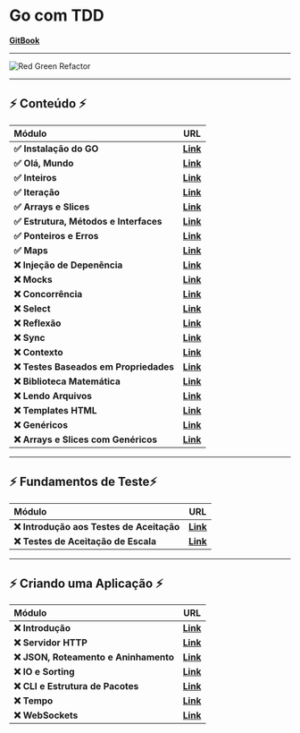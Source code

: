 # Go com TDD

[**GitBook**](https://quii.gitbook.io/learn-go-with-tests)

___

![Red Green Refactor](https://3903010379-files.gitbook.io/~/files/v0/b/gitbook-x-prod.appspot.com/o/spaces%2F-L9Tqx5WSaiE4u24Pk05-2910905616%2Fuploads%2Fgit-blob-cad524fa8cb34476d131615dfd4861f9aa63a7c4%2Fred-green-blue-gophers-smaller.png?alt=media)

___

## ⚡️ Conteúdo ⚡️
|                  Módulo                  |                                                         URL                                                         |
|:-----------------------------------------|---------------------------------------------------------------------------------------------------------------------|
| **✅ Instalação do GO**                 | [**Link**](https://quii.gitbook.io/learn-go-with-tests/go-fundamentals/install-go)                |
| **✅ Olá, Mundo**                       | [**Link**](https://quii.gitbook.io/learn-go-with-tests/go-fundamentals/hello-world)                       |
| **✅ Inteiros**                         | [**Link**](https://quii.gitbook.io/learn-go-with-tests/go-fundamentals/integers)                        |
| **✅ Iteração**                         | [**Link**](https://quii.gitbook.io/learn-go-with-tests/go-fundamentals/iteration)                        |
| **✅ Arrays e Slices**                  | [**Link**](https://quii.gitbook.io/learn-go-with-tests/go-fundamentals/arrays-and-slices)                 |
| **✅ Estrutura, Métodos e Interfaces**  | [**Link**](https://quii.gitbook.io/learn-go-with-tests/go-fundamentals/structs-methods-and-interfaces) |
| **✅ Ponteiros e Erros**                | [**Link**](https://quii.gitbook.io/learn-go-with-tests/go-fundamentals/pointers-and-errors)               |
| **✅ Maps**                             | [**Link**](https://quii.gitbook.io/learn-go-with-tests/go-fundamentals/maps)                            |
| **❌ Injeção de Depenência**            | [**Link**](https://quii.gitbook.io/learn-go-with-tests/go-fundamentals/dependency-injection)          |
| **❌ Mocks**                            | [**Link**](https://quii.gitbook.io/learn-go-with-tests/go-fundamentals/mocking)                           |
| **❌ Concorrência**                     | [**Link**](https://quii.gitbook.io/learn-go-with-tests/go-fundamentals/concurrency)                    |
| **❌ Select**                           | [**Link**](https://quii.gitbook.io/learn-go-with-tests/go-fundamentals/select)                          |
| **❌ Reflexão**                         | [**Link**](https://quii.gitbook.io/learn-go-with-tests/go-fundamentals/reflection)                      |
| **❌ Sync**                             | [**Link**](https://quii.gitbook.io/learn-go-with-tests/go-fundamentals/sync)                            |
| **❌ Contexto**                         | [**Link**](https://quii.gitbook.io/learn-go-with-tests/go-fundamentals/context)                        |
| **❌ Testes Baseados em Propriedades**  | [**Link**](https://quii.gitbook.io/learn-go-with-tests/go-fundamentals/roman-numerals)                 |
| **❌ Biblioteca Matemática**                         | [**Link**](https://quii.gitbook.io/learn-go-with-tests/go-fundamentals/math)                        |
| **❌ Lendo Arquivos**                         | [**Link**](https://quii.gitbook.io/learn-go-with-tests/go-fundamentals/reading-files)                        |
| **❌ Templates HTML**                         | [**Link**](https://quii.gitbook.io/learn-go-with-tests/go-fundamentals/html-templates)                        |
| **❌ Genéricos**                         | [**Link**](https://quii.gitbook.io/learn-go-with-tests/go-fundamentals/generics)                        |
| **❌ Arrays e Slices com Genéricos**                         | [**Link**](https://quii.gitbook.io/learn-go-with-tests/go-fundamentals/revisiting-arrays-and-slices-with-generics)                        |

___

## ⚡️ Fundamentos de Teste⚡️
|                 Módulo                 |                                                URL                                                |
|:---------------------------------------|---------------------------------------------------------------------------------------------------|
| **❌ Introdução aos Testes de Aceitação**                     | [**Link**](https://quii.gitbook.io/learn-go-with-tests/testing-fundamentals/intro-to-acceptance-tests)       |
| **❌ Testes de Aceitação de Escala**                  | [**Link**](https://quii.gitbook.io/learn-go-with-tests/testing-fundamentals/scaling-acceptance-tests)    |

___

## ⚡️ Criando uma Aplicação ⚡️
|                 Módulo                 |                                                URL                                                |
|:---------------------------------------|---------------------------------------------------------------------------------------------------|
| **❌ Introdução**                     | [**Link**](https://quii.gitbook.io/learn-go-with-tests/build-an-application/app-intro)       |
| **❌ Servidor HTTP**                  | [**Link**](https://quii.gitbook.io/learn-go-with-tests/build-an-application/http-server)    |
| **❌ JSON, Roteamento e Aninhamento** | [**Link**](https://quii.gitbook.io/learn-go-with-tests/build-an-application/json)             |
| **❌ IO e Sorting**                   | [**Link**](https://quii.gitbook.io/learn-go-with-tests/build-an-application/io)               |
| **❌ CLI e Estrutura de Pacotes**     | [**Link**](https://quii.gitbook.io/learn-go-with-tests/build-an-application/command-line) |
| **❌ Tempo**                          | [**Link**](https://quii.gitbook.io/learn-go-with-tests/build-an-application/time)             |
| **❌ WebSockets**                     | [**Link**](https://quii.gitbook.io/learn-go-with-tests/build-an-application/websockets)       |
